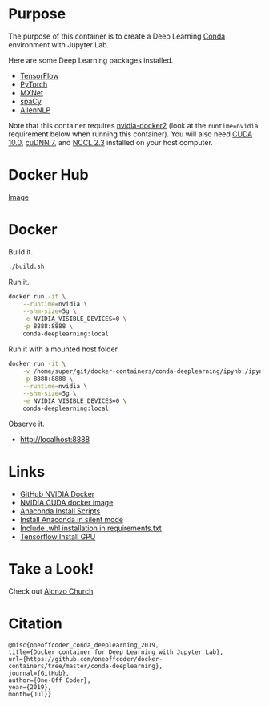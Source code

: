 # Purpose

The purpose of this container is to create a Deep Learning [Conda](https://anaconda.org/) environment with Jupyter Lab.

Here are some Deep Learning packages installed.

* [TensorFlow](https://www.tensorflow.org/)
* [PyTorch](https://pytorch.org/)
* [MXNet](https://mxnet.apache.org/)
* [spaCy](https://spacy.io)
* [AllenNLP](https://allennlp.org)

Note that this container requires [nvidia-docker2](https://github.com/NVIDIA/nvidia-docker) (look at the `runtime=nvidia` requirement below when running this container). You will also need [CUDA 10.0](https://developer.nvidia.com/cuda-10.0-download-archive), [cuDNN 7](https://developer.nvidia.com/cudnn), and [NCCL 2.3](https://developer.nvidia.com/nccl) installed on your host computer.

# Docker Hub

[Image](https://hub.docker.com/r/oneoffcoder/conda-deeplearning)

# Docker

Build it.

```bash
./build.sh
```

Run it.

```bash
docker run -it \
    --runtime=nvidia \
    --shm-size=5g \
    -e NVIDIA_VISIBLE_DEVICES=0 \
    -p 8888:8888 \
    conda-deeplearning:local
```

Run it with a mounted host folder.

```bash
docker run -it \
    -v /home/super/git/docker-containers/conda-deeplearning/ipynb:/ipynb \
    -p 8888:8888 \
    --runtime=nvidia \
    --shm-size=5g \
    -e NVIDIA_VISIBLE_DEVICES=0 \
    conda-deeplearning:local
```

Observe it.

* [http://localhost:8888](http://localhost:8888)

# Links

* [GitHub NVIDIA Docker](https://github.com/NVIDIA/nvidia-docker)
* [NVIDIA CUDA docker image](https://hub.docker.com/r/nvidia/cuda)
* [Anaconda Install Scripts](https://repo.anaconda.com/archive/)
* [Install Anaconda in silent mode](https://docs.anaconda.com/anaconda/install/silent-mode/)
* [Include .whl installation in requirements.txt](https://stackoverflow.com/questions/45018492/include-whl-installation-in-requirements-txt)
* [Tensorflow Install GPU](https://www.tensorflow.org/install/gpu)

# Take a Look!

Check out [Alonzo Church](https://en.wikipedia.org/wiki/Alonzo_Church).

# Citation

```
@misc{oneoffcoder_conda_deeplearning_2019, 
title={Docker container for Deep Learning with Jupyter Lab}, 
url={https://github.com/oneoffcoder/docker-containers/tree/master/conda-deeplearning}, 
journal={GitHub},
author={One-Off Coder}, 
year={2019}, 
month={Jul}}
```

